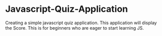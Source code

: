 # Javascript-Quiz-Application
Creating a simple javascript quiz application. This application will display the Score. This is for beginners who are eager to start learning JS.
